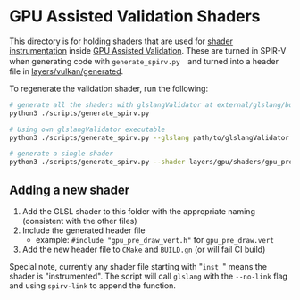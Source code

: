 # GPU Assisted Validation Shaders

This directory is for holding shaders that are used for [shader instrumentation](../../docs/gpu_av_shader_instrumentation.md) inside [GPU Assisted Validation](../../docs/gpuav.md). These are turned in SPIR-V when generating code with `generate_spirv.py`　and turned into a header file in [layers/vulkan/generated](../generated/).

To regenerate the validation shader, run the following:

```bash
# generate all the shaders with glslangValidator at external/glslang/build/install/bin/glslangValidator
python3 ./scripts/generate_spirv.py

# Using own glslangValidator executable
python3 ./scripts/generate_spirv.py --glslang path/to/glslangValidator

# generate a single shader
python3 ./scripts/generate_spirv.py --shader layers/gpu/shaders/gpu_pre_draw.vert
```

## Adding a new shader

1. Add the GLSL shader to this folder with the appropriate naming (consistent with the other files)
2. Include the generated header file
    - example: `#include "gpu_pre_draw_vert.h"` for `gpu_pre_draw.vert`
3. Add the new header file to `CMake` and `BUILD.gn` (or will fail CI build)

Special note, currently any shader file starting with "`inst_`" means the shader is "instrumented".
The script will call `glslang` with the `--no-link` flag and using `spirv-link` to append the function.